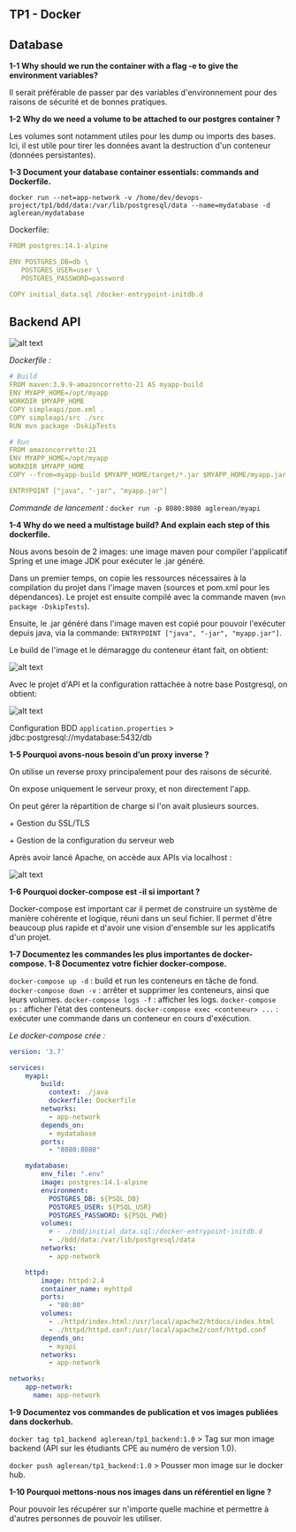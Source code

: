 ## TP1 - Docker

## Database

**1-1 Why should we run the container with a flag -e to give the environment variables?**

Il serait préférable de passer par des variables d'environnement pour des raisons de sécurité et de bonnes pratiques.

**1-2 Why do we need a volume to be attached to our postgres container ?**

Les volumes sont notamment utiles pour les dump ou imports des bases. Ici, il est utile pour tirer les données avant la destruction d'un conteneur (données persistantes).

**1-3 Document your database container essentials: commands and Dockerfile.**

`docker run --net=app-network -v /home/dev/devops-project/tp1/bdd/data:/var/lib/postgresql/data --name=mydatabase
 -d  aglerean/mydatabase`

Dockerfile:
```yaml
FROM postgres:14.1-alpine

ENV POSTGRES_DB=db \
   POSTGRES_USER=user \
   POSTGRES_PASSWORD=password

COPY initial_data.sql /docker-entrypoint-initdb.d
```
## Backend API

![alt text](resources/image.png)

*Dockerfile :*
```yaml
# Build
FROM maven:3.9.9-amazoncorretto-21 AS myapp-build
ENV MYAPP_HOME=/opt/myapp 
WORKDIR $MYAPP_HOME
COPY simpleapi/pom.xml .
COPY simpleapi/src ./src
RUN mvn package -DskipTests

# Run
FROM amazoncorretto:21
ENV MYAPP_HOME=/opt/myapp 
WORKDIR $MYAPP_HOME
COPY --from=myapp-build $MYAPP_HOME/target/*.jar $MYAPP_HOME/myapp.jar

ENTRYPOINT ["java", "-jar", "myapp.jar"]
```

*Commande de lancement :* `docker run -p 8080:8080 aglerean/myapi`

**1-4 Why do we need a multistage build? And explain each step of this dockerfile.**

Nous avons besoin de 2 images: une image maven pour compiler l'applicatif Spring et une image JDK pour exécuter le .jar généré.

Dans un premier temps, on copie les ressources nécessaires à la compilation du projet dans l'image maven (sources et pom.xml pour les dépendances). Le projet est ensuite compilé avec la commande maven (`mvn package -DskipTests`).

Ensuite, le .jar généré dans l'image maven est copié pour pouvoir l'exécuter depuis java, via la commande: `ENTRYPOINT ["java", "-jar", "myapp.jar"]`.

Le build de l'image et le démaragge du conteneur étant fait, on obtient:

![alt text](resources/image-2.png)

Avec le projet d'API et la configuration rattachée à notre base Postgresql, on obtient:

![alt text](resources/image-3.png)

Configuration BDD `application.properties` > jdbc:postgresql://mydatabase:5432/db

**1-5 Pourquoi avons-nous besoin d’un proxy inverse ?**

On utilise un reverse proxy principalement pour des raisons de sécurité.

On expose uniquement le serveur proxy, et non directement l'app.

On peut gérer la répartition de charge si l'on avait plusieurs sources.

\+ Gestion du SSL/TLS

\+ Gestion de la configuration du serveur web

Après avoir lancé Apache, on accède aux APIs via localhost :

![alt text](resources/image-4.png)

**1-6 Pourquoi docker-compose est -il si important ?**

Docker-compose est important car il permet de construire un système de manière cohérente et logique, réuni dans un seul fichier. Il permet d'être beaucoup plus rapide et d'avoir une vision d'ensemble sur les applicatifs d'un projet.

**1-7 Documentez les commandes les plus importantes de docker-compose. 1-8 Documentez votre fichier docker-compose.**

`docker-compose up -d` : build et run les conteneurs en tâche de fond.
`docker-compose down -v` : arrêter et supprimer les conteneurs, ainsi que leurs volumes.
`docker-compose logs -f` : afficher les logs.
`docker-compose ps` : afficher l'état des conteneurs.
`docker-compose exec <conteneur> ...` : exécuter une commande dans un conteneur en cours d'exécution.

*Le docker-compose crée :*

```yaml
version: '3.7'

services:
    myapi:
        build:
          context: ./java
          dockerfile: Dockerfile
        networks:
          - app-network
        depends_on:
          - mydatabase
        ports:
          - "8080:8080"

    mydatabase:
        env_file: ".env"
        image: postgres:14.1-alpine
        environment:
          POSTGRES_DB: ${PSQL_DB}
          POSTGRES_USER: ${PSQL_USR}
          POSTGRES_PASSWORD: ${PSQL_PWD}
        volumes:
          # - ./bdd/initial_data.sql:/docker-entrypoint-initdb.d
          - ./bdd/data:/var/lib/postgresql/data
        networks:
          - app-network

    httpd:
        image: httpd:2.4
        container_name: myhttpd
        ports:
          - "80:80"
        volumes:
          - ./httpd/index.html:/usr/local/apache2/htdocs/index.html
          - ./httpd/httpd.conf:/usr/local/apache2/conf/httpd.conf
        depends_on:
          - myapi
        networks:
          - app-network

networks:
    app-network:
      name: app-network
```

**1-9 Documentez vos commandes de publication et vos images publiées dans dockerhub.**

`docker tag tp1_backend aglerean/tp1_backend:1.0` > Tag sur mon image backend (API sur les étudiants CPE au numéro de version 1.0).

`docker push aglerean/tp1_backend:1.0` > Pousser mon image sur le docker hub.

**1-10 Pourquoi mettons-nous nos images dans un référentiel en ligne ?**

Pour pouvoir les récupérer sur n'importe quelle machine et permettre à d'autres personnes de pouvoir les utiliser.